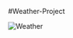 #Weather-Project

![Weather](https://user-images.githubusercontent.com/59916393/89105919-fa455800-d442-11ea-84b3-d6846ae79c16.JPG)

